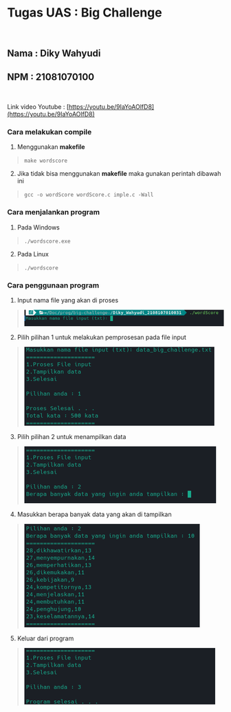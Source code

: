 # Tugas UAS : Big Challenge
<br>

## Nama : Diky Wahyudi
## NPM  : 21081070100

<br>

Link video Youtube : [https://youtu.be/9IaYoAOlfD8](https://youtu.be/9IaYoAOlfD8)

### Cara melakukan compile

1. Menggunakan <b>makefile</b>
> `make wordscore`

2. Jika tidak bisa menggunakan <b>makefile</b> maka gunakan perintah dibawah ini
> `gcc -o wordScore wordScore.c imple.c -Wall`

### Cara menjalankan program
1. Pada Windows
> `./wordscore.exe`

2. Pada Linux
> `./wordscore`

### Cara penggunaan program

1. Input nama file yang akan di proses
> ![input nama file](img/0.png)

2. Pilih pilihan 1 untuk melakukan pemprosesan pada file input
> ![pilihan 1](img/1.png)

3. Pilih pilihan 2 untuk menampilkan data
> ![pilihan 2](img/2.png)

4. Masukkan berapa banyak data yang akan di tampilkan
> ![masukkan banyak data yang akan ditampilkan](img/3.png)

5. Keluar dari program
> ![keluar dari program](img/4.png)